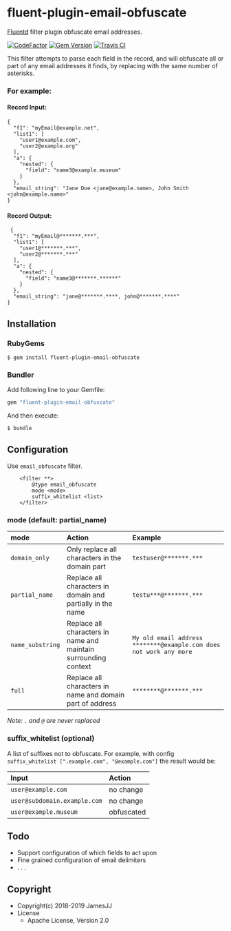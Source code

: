 # fluent-plugin-email-obfuscate

[Fluentd](https://fluentd.org/) filter plugin obfuscate email addresses.

[![CodeFactor](https://www.codefactor.io/repository/github/JamesJJ/fluent-plugin-email-obfuscate/badge)](https://www.codefactor.io/repository/github/JamesJJ/fluent-plugin-email-obfuscate)
[![Gem Version](https://badge.fury.io/rb/fluent-plugin-email-obfuscate.svg)](https://badge.fury.io/rb/fluent-plugin-email-obfuscate)
[![Travis CI](https://travis-ci.com/JamesJJ/fluent-plugin-email-obfuscate.svg?branch=master)](https://travis-ci.com/JamesJJ/fluent-plugin-email-obfuscate)

This filter attempts to parse each field in the record, and will obfuscate all or part of any email addresses it finds, by replacing with the same number of asterisks.

### For example:

#### Record Input:

```
{
  "f1": "myEmail@example.net",
  "list1": [
    "user1@example.com",
    "user2@example.org"
  ],
  "a": {
    "nested": {
      "field": "name3@example.museum"
    }
  },
  "email_string": "Jane Doe <jane@example.name>, John Smith <john@example.name>"
}
```

#### Record Output:

```
 {
  "f1": "myEmail@*******.***",
  "list1": [
    "user1@*******.***",
    "user2@*******.***"
  ],
  "a": {
    "nested": {
      "field": "name3@*******.******"
    }
  },
  "email_string": "jane@*******.****, john@*******.****"
}
```

## Installation

### RubyGems

```
$ gem install fluent-plugin-email-obfuscate
```

### Bundler

Add following line to your Gemfile:

```ruby
gem "fluent-plugin-email-obfuscate"
```

And then execute:

```
$ bundle
```

## Configuration

Use `email_obfuscate` filter.

```
    <filter **>
        @type email_obfuscate
        mode <mode>
        suffix_whitelist <list>
    </filter>
```

### mode (default: partial_name)

mode              | Action | Example
:--               | :--    | :-- 
`domain_only`     | Only replace all characters in the domain part | `testuser@*******.***`
`partial_name`    | Replace all characters in domain and partially in the name | `testu***@*******.***`
`name_substring`  | Replace all characters in name and maintain surrounding context | `My old email address ********@example.com does not work any more`
`full`            | Replace all characters in name and domain part of address | `********@*******.***`

_Note: `.` and `@` are never replaced_

### suffix_whitelist (optional)

A list of suffixes not to obfuscate. For example, with config `suffix_whitelist [".example.com", "@example.com"]` the result would be:

Input                        | Action 
:--                          | :--   
`user@example.com`           | no change
`user@subdomain.example.com` | no change
`user@example.museum`        | obfuscated

## Todo

* Support configuration of which fields to act upon
* Fine grained configuration of email delimiters
* . . .

## Copyright

* Copyright(c) 2018-2019 JamesJJ 
* License
  * Apache License, Version 2.0
